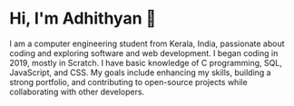 # Hi, I'm Adhithyan 👋

I am a computer engineering student from Kerala, India, passionate about coding and exploring software and web development. I began coding in 2019, mostly in Scratch. I have basic knowledge of C programming, SQL, JavaScript, and CSS. My goals include enhancing my skills, building a strong portfolio, and contributing to open-source projects while collaborating with other developers.

